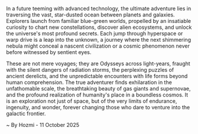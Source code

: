 
In a future teeming with advanced technology, the ultimate adventure lies in traversing the vast, star-dusted ocean between planets and galaxies. Explorers launch from familiar blue-green worlds, propelled by an insatiable curiosity to chart new constellations, discover alien ecosystems, and unlock the universe's most profound secrets. Each jump through hyperspace or warp drive is a leap into the unknown, a journey where the next shimmering nebula might conceal a nascent civilization or a cosmic phenomenon never before witnessed by sentient eyes.

These are not mere voyages; they are Odysseys across light-years, fraught with the silent dangers of radiation storms, the perplexing puzzles of ancient derelicts, and the unpredictable encounters with life forms beyond human comprehension. The true adventurer finds exhilaration in the unfathomable scale, the breathtaking beauty of gas giants and supernovae, and the profound realization of humanity's place in a boundless cosmos. It is an exploration not just of space, but of the very limits of endurance, ingenuity, and wonder, forever changing those who dare to venture into the galactic frontier.

~ By Hozmi - 11 October 2025

